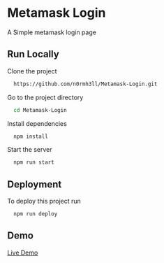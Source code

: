 
# Metamask Login

A Simple metamask login page


## Run Locally

Clone the project

```bash
  https://github.com/n0rmh3ll/Metamask-Login.git
```

Go to the project directory

```bash
  cd Metamask-Login
```

Install dependencies

```bash
  npm install
```

Start the server

```bash
  npm run start
```


## Deployment

To deploy this project run

```bash
  npm run deploy
```

## Demo

[Live Demo](https://metamask-login.vercel.app/)


